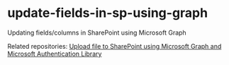 # update-fields-in-sp-using-graph
Updating fields/columns in SharePoint using Microsoft Graph


Related repositories:
[Upload file to SharePoint using Microsoft Graph and Microsoft Authentication Library](https://github.com/Eli-Schei/upload-files-to-sp-using-graph)
